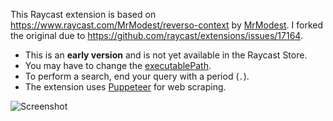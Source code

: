 This Raycast extension is based on https://www.raycast.com/MrModest/reverso-context by [MrModest](https://www.raycast.com/MrModest).
I forked the original due to https://github.com/raycast/extensions/issues/17164.  

- This is an **early version** and is not yet available in the Raycast Store.
- You may have to change the [executablePath](https://github.com/adielBm/raycast-extension-reverso-context/blob/59e7920817dc98f5d6b4db73f3c6a61072761007/src/reversoApi.tsx#L27).
- To perform a search, end your query with a period (`.`).  
- The extension uses [Puppeteer](https://pptr.dev/) for web scraping.  

![Screenshot](https://github.com/user-attachments/assets/7b5de43f-37f4-4fe2-86c3-3d98c71befc9)